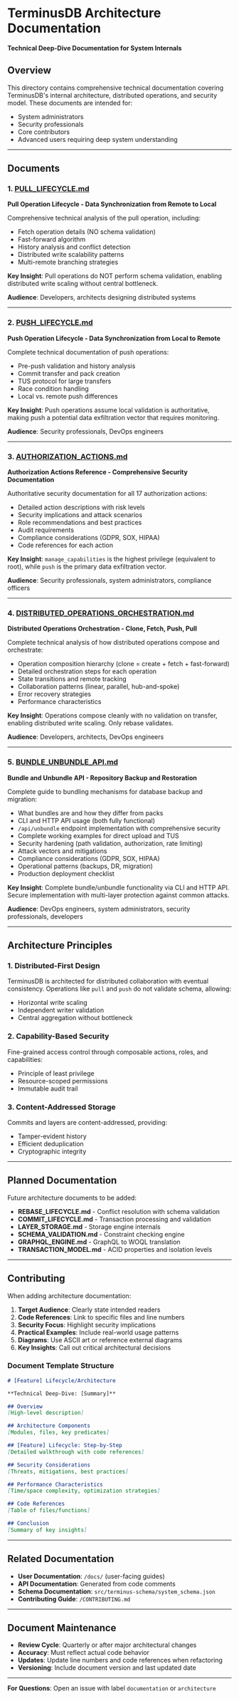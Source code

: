 # TerminusDB Architecture Documentation

**Technical Deep-Dive Documentation for System Internals**

## Overview

This directory contains comprehensive technical documentation covering TerminusDB's internal architecture, distributed operations, and security model. These documents are intended for:

- System administrators
- Security professionals  
- Core contributors
- Advanced users requiring deep system understanding

---

## Documents

### 1. [PULL_LIFECYCLE.md](./PULL_LIFECYCLE.md)
**Pull Operation Lifecycle - Data Synchronization from Remote to Local**

Comprehensive technical analysis of the pull operation, including:
- Fetch operation details (NO schema validation)
- Fast-forward algorithm
- History analysis and conflict detection
- Distributed write scalability patterns
- Multi-remote branching strategies

**Key Insight**: Pull operations do NOT perform schema validation, enabling distributed write scaling without central bottleneck.

**Audience**: Developers, architects designing distributed systems

---

### 2. [PUSH_LIFECYCLE.md](./PUSH_LIFECYCLE.md)
**Push Operation Lifecycle - Data Synchronization from Local to Remote**

Complete technical documentation of push operations:
- Pre-push validation and history analysis
- Commit transfer and pack creation
- TUS protocol for large transfers
- Race condition handling
- Local vs. remote push differences

**Key Insight**: Push operations assume local validation is authoritative, making push a potential data exfiltration vector that requires monitoring.

**Audience**: Security professionals, DevOps engineers

---

### 3. [AUTHORIZATION_ACTIONS.md](./AUTHORIZATION_ACTIONS.md)
**Authorization Actions Reference - Comprehensive Security Documentation**

Authoritative security documentation for all 17 authorization actions:
- Detailed action descriptions with risk levels
- Security implications and attack scenarios
- Role recommendations and best practices
- Audit requirements
- Compliance considerations (GDPR, SOX, HIPAA)
- Code references for each action

**Key Insight**: `manage_capabilities` is the highest privilege (equivalent to root), while `push` is the primary data exfiltration vector.

**Audience**: Security professionals, system administrators, compliance officers

---

### 4. [DISTRIBUTED_OPERATIONS_ORCHESTRATION.md](./DISTRIBUTED_OPERATIONS_ORCHESTRATION.md)
**Distributed Operations Orchestration - Clone, Fetch, Push, Pull**

Complete technical analysis of how distributed operations compose and orchestrate:
- Operation composition hierarchy (clone = create + fetch + fast-forward)
- Detailed orchestration steps for each operation
- State transitions and remote tracking
- Collaboration patterns (linear, parallel, hub-and-spoke)
- Error recovery strategies
- Performance characteristics

**Key Insight**: Operations compose cleanly with no validation on transfer, enabling distributed write scaling. Only rebase validates.

**Audience**: Developers, architects, DevOps engineers

---

### 5. [BUNDLE_UNBUNDLE_API.md](./BUNDLE_UNBUNDLE_API.md)
**Bundle and Unbundle API - Repository Backup and Restoration**

Complete guide to bundling mechanisms for database backup and migration:
- What bundles are and how they differ from packs
- CLI and HTTP API usage (both fully functional)
- `/api/unbundle` endpoint implementation with comprehensive security
- Complete working examples for direct upload and TUS
- Security hardening (path validation, authorization, rate limiting)
- Attack vectors and mitigations
- Compliance considerations (GDPR, SOX, HIPAA)
- Operational patterns (backups, DR, migration)
- Production deployment checklist

**Key Insight**: Complete bundle/unbundle functionality via CLI and HTTP API. Secure implementation with multi-layer protection against common attacks.

**Audience**: DevOps engineers, system administrators, security professionals, developers

---

## Architecture Principles

### 1. Distributed-First Design
TerminusDB is architected for distributed collaboration with eventual consistency. Operations like `pull` and `push` do not validate schema, allowing:
- Horizontal write scaling
- Independent writer validation
- Central aggregation without bottleneck

### 2. Capability-Based Security
Fine-grained access control through composable actions, roles, and capabilities:
- Principle of least privilege
- Resource-scoped permissions
- Immutable audit trail

### 3. Content-Addressed Storage
Commits and layers are content-addressed, providing:
- Tamper-evident history
- Efficient deduplication
- Cryptographic integrity

---

## Planned Documentation

Future architecture documents to be added:

- **REBASE_LIFECYCLE.md** - Conflict resolution with schema validation
- **COMMIT_LIFECYCLE.md** - Transaction processing and validation
- **LAYER_STORAGE.md** - Storage engine internals
- **SCHEMA_VALIDATION.md** - Constraint checking engine
- **GRAPHQL_ENGINE.md** - GraphQL to WOQL translation
- **TRANSACTION_MODEL.md** - ACID properties and isolation levels

---

## Contributing

When adding architecture documentation:

1. **Target Audience**: Clearly state intended readers
2. **Code References**: Link to specific files and line numbers
3. **Security Focus**: Highlight security implications
4. **Practical Examples**: Include real-world usage patterns
5. **Diagrams**: Use ASCII art or reference external diagrams
6. **Key Insights**: Call out critical architectural decisions

### Document Template Structure

```markdown
# [Feature] Lifecycle/Architecture

**Technical Deep-Dive: [Summary]**

## Overview
[High-level description]

## Architecture Components
[Modules, files, key predicates]

## [Feature] Lifecycle: Step-by-Step
[Detailed walkthrough with code references]

## Security Considerations
[Threats, mitigations, best practices]

## Performance Characteristics
[Time/space complexity, optimization strategies]

## Code References
[Table of files/functions]

## Conclusion
[Summary of key insights]
```

---

## Related Documentation

- **User Documentation**: `/docs/` (user-facing guides)
- **API Documentation**: Generated from code comments
- **Schema Documentation**: `src/terminus-schema/system_schema.json`
- **Contributing Guide**: `/CONTRIBUTING.md`

---

## Document Maintenance

- **Review Cycle**: Quarterly or after major architectural changes
- **Accuracy**: Must reflect actual code behavior
- **Updates**: Update line numbers and code references when refactoring
- **Versioning**: Include document version and last updated date

---

**For Questions**: Open an issue with label `documentation` or `architecture`
